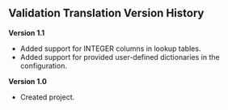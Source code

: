 ## Validation Translation Version History

**Version 1.1**

- Added support for INTEGER columns in lookup tables.
- Added support for provided user-defined dictionaries in the configuration.

**Version 1.0**

- Created project.

